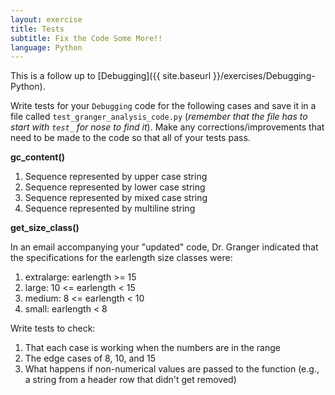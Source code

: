 ```yaml
---
layout: exercise
title: Tests
subtitle: Fix the Code Some More!!
language: Python
---
```


This is a follow up to [Debugging]({{ site.baseurl }}/exercises/Debugging-Python).

Write tests for your `Debugging` code for the following cases and
save it in a file called `test_granger_analysis_code.py` (*remember that
the file has to start with `test_` for nose to find it*). Make any
corrections/improvements that need to be made to the code so that all of
your tests pass.

**gc_content()**

1.  Sequence represented by upper case string
2.  Sequence represented by lower case string
3.  Sequence represented by mixed case string
4.  Sequence represented by multiline string

**get_size_class()**

In an email accompanying your "updated" code, Dr. Granger indicated that
the specifications for the earlength size classes were:

1.  extralarge: earlength >= 15
2.  large: 10 <= earlength < 15
3.  medium: 8 <= earlength < 10
4.  small: earlength < 8

Write tests to check:

1.  That each case is working when the numbers are in the range
2.  The edge cases of 8, 10, and 15
3.  What happens if non-numerical values are passed to the function
    (e.g., a string from a header row that didn't get removed)
